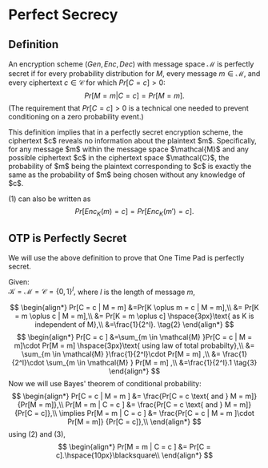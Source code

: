 # Perfect Secrecy

## Definition
An encryption scheme $(Gen, Enc, Dec)$ with message space $\mathcal{M}$ is perfectly secret if for every probability distribution for $M$, every message $m \in \mathcal{M}$, and every ciphertext $c \in \mathcal{C}$ for which $Pr[C = c] > 0$:
$$
Pr[M = m | C = c] =Pr[M = m]. \tag{1}
$$
(The requirement that $Pr[C = c] > 0$ is a technical one needed to prevent conditioning on a zero probability event.)

<div style={{ textAlign: 'justify' }}>
This definition implies that in a perfectly secret encryption scheme, the ciphertext $c$ reveals no information about the plaintext $m$. Specifically, for any message $m$ within the message space $\mathcal{M}$ and any possible ciphertext $c$ in the ciphertext space $\mathcal{C}$, the probability of $m$ being the plaintext corresponding to $c$ is exactly the same as the probability of $m$ being chosen without any knowledge of $c$.
</div>

(1) can also be written as
$$
Pr[Enc_K(m) = c] =Pr[Enc_K(m') = c].
$$

## OTP is Perfectly Secret

We will use the above definition to prove that One Time Pad is perfectly secret.

Given:  
$\mathcal{K}=\mathcal{M}=\mathcal{C}=\{0,1\}^l,$ where $l$ is the length of message $m$,

$$
\begin{align*}
    Pr[C = c | M = m] &=Pr[K \oplus m = c | M = m],\\
&= Pr[K = m \oplus c | M = m],\\
&= Pr[K = m \oplus c] \hspace{3px}\text{ as K is independent of M},\\
&=\frac{1}{2^l}. \tag{2}
\end{align*} 
$$
$$
\begin{align*}
    Pr[C = c ] &=\sum_{m \in \mathcal{M} }Pr[C = c | M = m]\cdot Pr[M = m] \hspace{3px}\text{ using law of total probabilty},\\
&= \sum_{m \in \mathcal{M} }\frac{1}{2^l}\cdot Pr[M = m] ,\\
&= \frac{1}{2^l}\cdot \sum_{m \in \mathcal{M} } Pr[M = m] ,\\
&=\frac{1}{2^l}.1 \tag{3}
\end{align*} 
$$
Now we will use Bayes' theorem of conditional probability:
$$
\begin{align*}
    Pr[C = c | M = m  ] &= \frac{Pr[C = c \text{ and } M = m]} {Pr[M = m]},\\
    Pr[M = m | C = c  ] &= \frac{Pr[C = c \text{ and } M = m]} {Pr[C = c]},\\
    \implies Pr[M = m | C = c  ] &= \frac{Pr[C = c | M = m  ]\cdot Pr[M = m]} {Pr[C = c]},\\
\end{align*}
$$
using $(2)$ and $(3)$,
$$
\begin{align*}
    Pr[M = m | C = c  ] &= Pr[C = c].\hspace{10px}\blacksquare\\
\end{align*}
$$